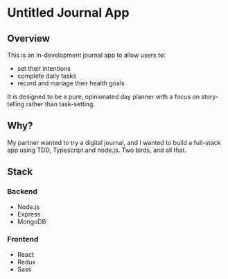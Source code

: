 # Untitled Journal App

## Overview

This is an in-development journal app to allow users to:

- set their intentions
- complete daily tasks
- record and manage their health goals

It is designed to be a pure, opinionated day planner with a focus on
story-telling rather than task-setting.

## Why?

My partner wanted to try a digital journal, and I wanted to build a full-stack
app using TDD, Typescript and node.js. Two birds, and all that.

## Stack

### Backend

- Node.js
- Express
- MongoDB

### Frontend

- React
- Redux
- Sass
